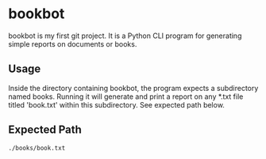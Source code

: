 # bookbot

bookbot is my first git project. It is a Python CLI program for generating simple reports on documents or books.

## Usage

Inside the directory containing bookbot, the program expects a subdirectory named books. Running it will generate and print a report on any *.txt file titled 'book.txt' within this subdirectory. 
See expected path below.

## Expected Path

```bash
./books/book.txt
```